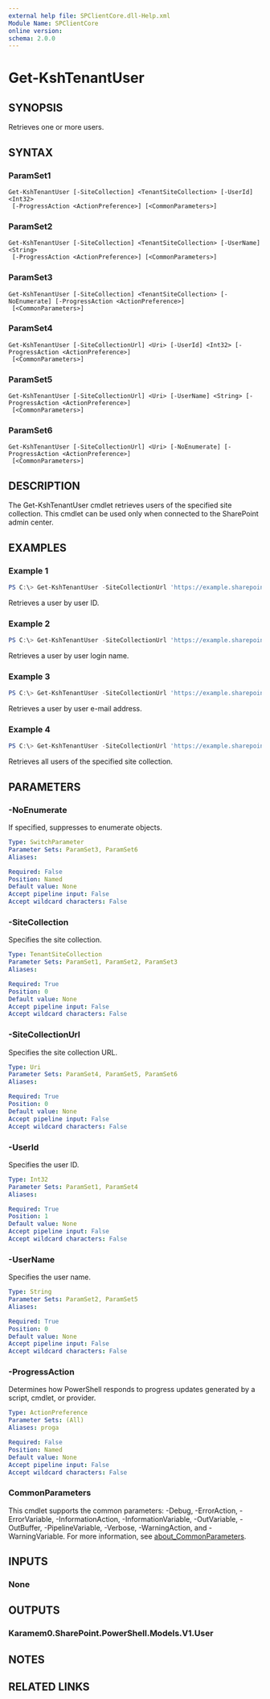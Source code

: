 ```yaml
---
external help file: SPClientCore.dll-Help.xml
Module Name: SPClientCore
online version:
schema: 2.0.0
---
```


# Get-KshTenantUser

## SYNOPSIS
Retrieves one or more users.

## SYNTAX

### ParamSet1
```
Get-KshTenantUser [-SiteCollection] <TenantSiteCollection> [-UserId] <Int32>
 [-ProgressAction <ActionPreference>] [<CommonParameters>]
```

### ParamSet2
```
Get-KshTenantUser [-SiteCollection] <TenantSiteCollection> [-UserName] <String>
 [-ProgressAction <ActionPreference>] [<CommonParameters>]
```

### ParamSet3
```
Get-KshTenantUser [-SiteCollection] <TenantSiteCollection> [-NoEnumerate] [-ProgressAction <ActionPreference>]
 [<CommonParameters>]
```

### ParamSet4
```
Get-KshTenantUser [-SiteCollectionUrl] <Uri> [-UserId] <Int32> [-ProgressAction <ActionPreference>]
 [<CommonParameters>]
```

### ParamSet5
```
Get-KshTenantUser [-SiteCollectionUrl] <Uri> [-UserName] <String> [-ProgressAction <ActionPreference>]
 [<CommonParameters>]
```

### ParamSet6
```
Get-KshTenantUser [-SiteCollectionUrl] <Uri> [-NoEnumerate] [-ProgressAction <ActionPreference>]
 [<CommonParameters>]
```

## DESCRIPTION
The Get-KshTenantUser cmdlet retrieves users of the specified site collection. This cmdlet can be used only when connected to the SharePoint admin center.

## EXAMPLES

### Example 1
```powershell
PS C:\> Get-KshTenantUser -SiteCollectionUrl 'https://example.sharepoint.com/sites/japan' -UserId 1
```

Retrieves a user by user ID.

### Example 2
```powershell
PS C:\> Get-KshTenantUser -SiteCollectionUrl 'https://example.sharepoint.com/sites/japan' -UserName 'i:0#.f|membership|admin@example.onmicrosoft.com'
```

Retrieves a user by user login name.

### Example 3
```powershell
PS C:\> Get-KshTenantUser -SiteCollectionUrl 'https://example.sharepoint.com/sites/japan' -UserName 'admin@example.onmicrosoft.com'
```

Retrieves a user by user e-mail address.

### Example 4
```powershell
PS C:\> Get-KshTenantUser -SiteCollectionUrl 'https://example.sharepoint.com/sites/japan'
```

Retrieves all users of the specified site collection.

## PARAMETERS

### -NoEnumerate
If specified, suppresses to enumerate objects.

```yaml
Type: SwitchParameter
Parameter Sets: ParamSet3, ParamSet6
Aliases:

Required: False
Position: Named
Default value: None
Accept pipeline input: False
Accept wildcard characters: False
```

### -SiteCollection
Specifies the site collection.

```yaml
Type: TenantSiteCollection
Parameter Sets: ParamSet1, ParamSet2, ParamSet3
Aliases:

Required: True
Position: 0
Default value: None
Accept pipeline input: False
Accept wildcard characters: False
```

### -SiteCollectionUrl
Specifies the site collection URL.

```yaml
Type: Uri
Parameter Sets: ParamSet4, ParamSet5, ParamSet6
Aliases:

Required: True
Position: 0
Default value: None
Accept pipeline input: False
Accept wildcard characters: False
```

### -UserId
Specifies the user ID.

```yaml
Type: Int32
Parameter Sets: ParamSet1, ParamSet4
Aliases:

Required: True
Position: 1
Default value: None
Accept pipeline input: False
Accept wildcard characters: False
```

### -UserName
Specifies the user name.

```yaml
Type: String
Parameter Sets: ParamSet2, ParamSet5
Aliases:

Required: True
Position: 0
Default value: None
Accept pipeline input: False
Accept wildcard characters: False
```

### -ProgressAction
Determines how PowerShell responds to progress updates generated by a script, cmdlet, or provider.

```yaml
Type: ActionPreference
Parameter Sets: (All)
Aliases: proga

Required: False
Position: Named
Default value: None
Accept pipeline input: False
Accept wildcard characters: False
```

### CommonParameters
This cmdlet supports the common parameters: -Debug, -ErrorAction, -ErrorVariable, -InformationAction, -InformationVariable, -OutVariable, -OutBuffer, -PipelineVariable, -Verbose, -WarningAction, and -WarningVariable. For more information, see [about_CommonParameters](http://go.microsoft.com/fwlink/?LinkID=113216).

## INPUTS

### None

## OUTPUTS

### Karamem0.SharePoint.PowerShell.Models.V1.User

## NOTES

## RELATED LINKS
